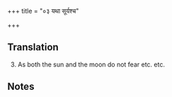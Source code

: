 +++
title = "०३ यथा सूर्यश्च"

+++
## Translation
3. As both the sun and the moon do not fear etc. etc.

## Notes

